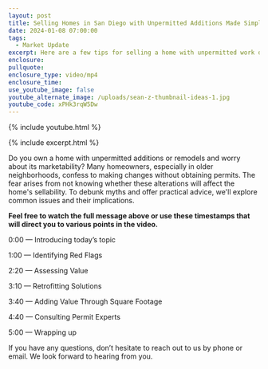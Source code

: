 ```yaml
---
layout: post
title: Selling Homes in San Diego with Unpermitted Additions Made Simple
date: 2024-01-08 07:00:00
tags:
  - Market Update
excerpt: Here are a few tips for selling a home with unpermitted work done to it.
enclosure:
pullquote:
enclosure_type: video/mp4
enclosure_time:
use_youtube_image: false
youtube_alternate_image: /uploads/sean-z-thumbnail-ideas-1.jpg
youtube_code: xPHk3rqW5Dw
---
```

{% include youtube.html %}

{% include excerpt.html %}

Do you own a home with unpermitted additions or remodels and worry about its marketability? Many homeowners, especially in older neighborhoods, confess to making changes without obtaining permits. The fear arises from not knowing whether these alterations will affect the home's sellability. To debunk myths and offer practical advice, we'll explore common issues and their implications.

**Feel free to watch the full message above or use these timestamps that will direct you to various points in the video.**

0:00 — Introducing today’s topic

1:00 — Identifying Red Flags

2:20 — Assessing Value

3:10 — Retrofitting Solutions

3:40 — Adding Value Through Square Footage

4:40 — Consulting Permit Experts

5:00 — Wrapping up

If you have any questions, don’t hesitate to reach out to us by phone or email. We look forward to hearing from you.